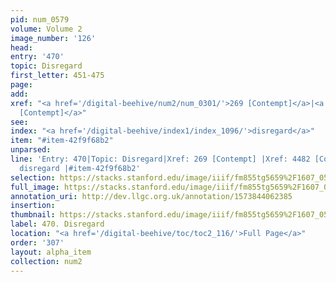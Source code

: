 ```yaml
---
pid: num_0579
volume: Volume 2
image_number: '126'
head: 
entry: '470'
topic: Disregard
first_letter: 451-475
page: 
add: 
xref: "<a href='/digital-beehive/num2/num_0301/'>269 [Contempt]</a>|<a href='/digital-beehive/toc/toc2_427/'>4482
  [Contempt]</a>"
see: 
index: "<a href='/digital-beehive/index1/index_1096/'>disregard</a>"
item: "#item-42f9f68b2"
unparsed: 
line: 'Entry: 470|Topic: Disregard|Xref: 269 [Contempt] |Xref: 4482 [Contempt]|Index:
  disregard |#item-42f9f68b2'
selection: https://stacks.stanford.edu/image/iiif/fm855tg5659%2F1607_0593/935,226,2896,422/full/0/default.jpg
full_image: https://stacks.stanford.edu/image/iiif/fm855tg5659%2F1607_0593/full/full/0/default.jpg
annotation_uri: http://dev.llgc.org.uk/annotation/1573844062385
insertion: 
thumbnail: https://stacks.stanford.edu/image/iiif/fm855tg5659%2F1607_0593/935,226,600,180/250,/0/default.jpg
label: 470. Disregard
location: "<a href='/digital-beehive/toc/toc2_116/'>Full Page</a>"
order: '307'
layout: alpha_item
collection: num2
---
```

